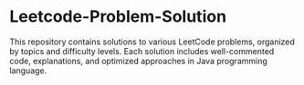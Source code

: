 # Leetcode-Problem-Solution
This repository contains solutions to various LeetCode problems, organized by topics and difficulty levels. Each solution includes well-commented code, explanations, and optimized approaches in Java programming language.
